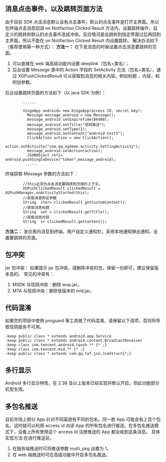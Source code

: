 ## 消息点击事件，以及跳转页面方法
由于目前 SDK 点击消息默认会有点击事件，默认的点击事件是打开主界面。所以在终端点击消息回调 on Notifaction Clicked Result 方法内，设置跳转操作，自定义的跳转和默认的点击事件造成冲突。反应情况是会跳转到指定界面过后再回到主界面。所以不能在 on Notifaction Clicked Result 内设置跳转。
解决办法如下（推荐使用第一种方式）：
**方法一：**
在下发消息的时候设置点击消息要跳转的页面。
1. 可以直接在 web 端高级功能内设置 deeplink（包名+类名）；
2. 后台设置 Messege 类中的 Action 字段的 SetActivity 方法（包名+类名），通过 XGPushClickedResult 可以获取到消息的相关内容。例如标题 ，内容，和附加参数。

后台设置跳转页面的方法如下（以 java SDK 为例）：

```
        ......

        XingeApp android= new XingeApp(access ID, secret key);
          Message message_android = new Message();
          message_android.setExpireTime(86400);
          message_android.setTitle("信鸽推送");
          message_android.setType(1);
          message_android.setContent("android test2");      
          ClickAction action = new ClickAction();
          action.setActivity("com.qq.xgdemo.activity.SettingActivity");
          message_android.setAction(action);
          JSONObject ret1= android.pushSingleDevice("token",message_android);
         ......
```

终端获取 Message 参数的方法如下：


```
        //this必须为点击消息要跳转到页面的上下文。
        XGPushClickedResult clickedResult = XGPushManager.onActivityStarted(this);
        //获取消息附近参数
        String  ster= clickedResult.getCustomContent();
        //获取消息标题
        String  set = clickedResult.getTitle(); 
        //获取消息内容
        String  s= clickedResult.getContent();
```
**方法二：**
发应用内消息到终端，用户自定义通知栏，采用本地通知弹出通知，设置要跳转的页面。

## 包冲突
jar 包冲突：
如果提示 jar 包冲突，请删除冲突的包，保留一份即可，建议保留版本高的。 常见的冲突有：
1. MSDK 与信鸽冲突：删除 wup.jar。
2. MTA 与信鸽冲突：删除低版本的 mid.jar。

## 代码混淆
如果您的项目中使用 proguard 等工具做了代码混淆，请保留以下选项，否则将导致信鸽服务不可用。

```
-keep public class * extends android.app.Service
-keep public class * extends android.content.BroadcastReceiver
-keep class com.tencent.android.tpush.** {* ;}
-keep class com.tencent.mid.** {* ;}
-keep public class * extends com.qq.taf.jce.JceStruct{*;}
```

## 多行显示
Android 多行显示特性，在 2.38 及以上版本已经实现并默认开启，但此功能部分机型生效。

## 多包名推送
目前市场上部分 App 针对不同渠道有不同的包名，同一款 App 可能会有上百个包名，这时就可以利用 access id 向该 App 的所有包名进行推送。在多包名推送模式下，设备上所有使用这个 access id 注册推送的 App 都会收到这条消息。
具体实现方法:在进行推送前，
1. 在服务端推送时可将推送参数 multi_pkg 设置为 1。
2. 在 web 端推送时可在高级功能中开启多包名推送。



